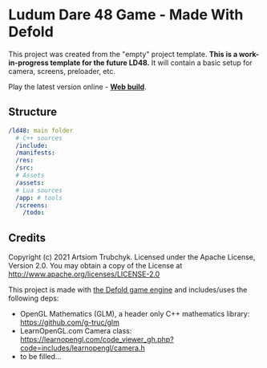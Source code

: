 # Ludum Dare 48 Game - Made With Defold

This project was created from the "empty" project template. **This is a work-in-progress template for the future LD48.** It will contain a basic setup for camera, screens, preloader, etc.

Play the latest version online - [**Web build**](https://aglitchman.github.io/defold-ld48-game/).

## Structure

```yaml
/ld48: main folder
  # C++ sources
  /include:
  /manifests:
  /res:
  /src:
  # Assets
  /assets:
  # Lua sources
  /app: # tools
  /screens:
    /todo:
```

## Credits

Copyright (c) 2021 Artsiom Trubchyk. Licensed under the Apache License, Version 2.0. You may obtain a copy of the License at http://www.apache.org/licenses/LICENSE-2.0

This project is made with [the Defold game engine](https://www.defold.com/) and includes/uses the following deps:
- OpenGL Mathematics (GLM), a header only C++ mathematics library: https://github.com/g-truc/glm
- LearnOpenGL.com Camera class: https://learnopengl.com/code_viewer_gh.php?code=includes/learnopengl/camera.h
- to be filled...
